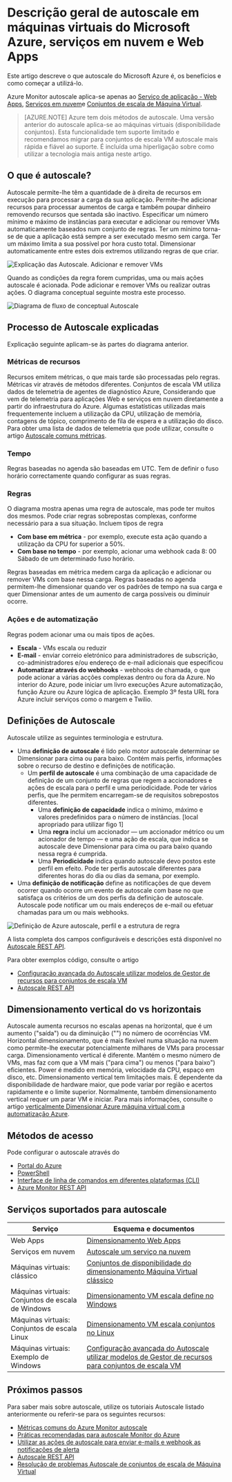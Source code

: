 <properties
    pageTitle="Descrição geral de autoscale em máquinas virtuais do Microsoft Azure, serviços em nuvem e Web Apps | Microsoft Azure"
    description="Descrição geral das autoscale no Microsoft Azure. Aplica-se ao máquinas virtuais, serviços em nuvem e aplicações Web."
    authors="rboucher"
    manager="carolz"
    editor=""
    services="monitoring-and-diagnostics"
    documentationCenter="monitoring-and-diagnostics"/>

<tags
    ms.service="monitoring-and-diagnostics"
    ms.workload="na"
    ms.tgt_pltfrm="na"
    ms.devlang="na"
    ms.topic="article"
    ms.date="09/06/2016"
    ms.author="robb"/>

# <a name="overview-of-autoscale-in-microsoft-azure-virtual-machines-cloud-services-and-web-apps"></a>Descrição geral de autoscale em máquinas virtuais do Microsoft Azure, serviços em nuvem e Web Apps

Este artigo descreve o que autoscale do Microsoft Azure é, os benefícios e como começar a utilizá-lo.  

Azure Monitor autoscale aplica-se apenas ao [Serviço de aplicação - Web Apps](https://azure.microsoft.com/services/app-service/web/), [Serviços em nuvem](https://azure.microsoft.com/services/cloud-services/)e [Conjuntos de escala de Máquina Virtual](https://azure.microsoft.com/services/virtual-machine-scale-sets/).

>[AZURE.NOTE] Azure tem dois métodos de autoscale. Uma versão anterior do autoscale aplica-se ao máquinas virtuais (disponibilidade conjuntos). Esta funcionalidade tem suporte limitado e recomendamos migrar para conjuntos de escala VM autoscale mais rápida e fiável ao suporte. É incluída uma hiperligação sobre como utilizar a tecnologia mais antiga neste artigo.  


## <a name="what-is-autoscale"></a>O que é autoscale?

Autoscale permite-lhe têm a quantidade de à direita de recursos em execução para processar a carga da sua aplicação. Permite-lhe adicionar recursos para processar aumentos de carga e também poupar dinheiro removendo recursos que sentada são inactivo. Especificar um número mínimo e máximo de instâncias para executar e adicionar ou remover VMs automaticamente baseados num conjunto de regras. Ter um mínimo torna-se de que a aplicação está sempre a ser executado mesmo sem carga. Ter um máximo limita a sua possível por hora custo total. Dimensionar automaticamente entre estes dois extremos utilizando regras de que criar.

 ![Explicação das Autoscale. Adicionar e remover VMs](./media/monitoring-autoscale-overview/AutoscaleConcept.png)

Quando as condições da regra forem cumpridas, uma ou mais ações autoscale é acionada. Pode adicionar e remover VMs ou realizar outras ações. O diagrama conceptual seguinte mostra este processo.  

 ![Diagrama de fluxo de conceptual Autoscale](./media/monitoring-autoscale-overview/AutoscaleOverview3.png)


## <a name="autoscale-process-explained"></a>Processo de Autoscale explicadas
Explicação seguinte aplicam-se às partes do diagrama anterior.   

### <a name="resource-metrics"></a>Métricas de recursos
Recursos emitem métricas, o que mais tarde são processadas pelo regras. Métricas vir através de métodos diferentes.
Conjuntos de escala VM utiliza dados de telemetria de agentes de diagnóstico Azure, Considerando que vem de telemetria para aplicações Web e serviços em nuvem diretamente a partir do infraestrutura do Azure. Algumas estatísticas utilizadas mais frequentemente incluem a utilização da CPU, utilização de memória, contagens de tópico, comprimento de fila de espera e a utilização do disco. Para obter uma lista de dados de telemetria que pode utilizar, consulte o artigo [Autoscale comuns métricas](insights-autoscale-common-metrics.md).

### <a name="time"></a>Tempo
Regras baseadas no agenda são baseadas em UTC. Tem de definir o fuso horário correctamente quando configurar as suas regras.  

### <a name="rules"></a>Regras
O diagrama mostra apenas uma regra de autoscale, mas pode ter muitos dos mesmos. Pode criar regras sobrepostas complexas, conforme necessário para a sua situação.  Incluem tipos de regra  

 - **Com base em métrica** - por exemplo, execute esta ação quando a utilização da CPU for superior a 50%.
 - **Com base no tempo** - por exemplo, acionar uma webhook cada 8: 00 Sábado de um determinado fuso horário.

Regras baseadas em métrica medem carga da aplicação e adicionar ou remover VMs com base nessa carga. Regras baseadas no agenda permitem-lhe dimensionar quando ver os padrões de tempo na sua carga e quer Dimensionar antes de um aumento de carga possíveis ou diminuir ocorre.  


### <a name="actions-and-automation"></a>Ações e de automatização

Regras podem acionar uma ou mais tipos de ações.

- **Escala** - VMs escala ou reduzir
- **E-mail** - enviar correio eletrónico para administradores de subscrição, co-administradores e/ou endereço de e-mail adicionais que especificou
- **Automatizar através do webhooks** - webhooks de chamada, o que pode acionar a várias acções complexas dentro ou fora da Azure. No interior do Azure, pode iniciar um livro execuções Azure automatização, função Azure ou Azure lógica de aplicação. Exemplo 3º festa URL fora Azure incluir serviços como o margem e Twilio.


## <a name="autoscale-settings"></a>Definições de Autoscale
Autoscale utilize as seguintes terminologia e estrutura.

- Uma **definição de autoscale** é lido pelo motor autoscale determinar se Dimensionar para cima ou para baixo. Contém mais perfis, informações sobre o recurso de destino e definições de notificação.
    - Um **perfil de autoscale** é uma combinação de uma capacidade de definição de um conjunto de regras que regem a accionadores e ações de escala para o perfil e uma periodicidade. Pode ter vários perfis, que lhe permitem encarregam-se de requisitos sobrepostos diferentes.
        - Uma **definição de capacidade** indica o mínimo, máximo e valores predefinidos para o número de instâncias. [local apropriado para utilizar figo 1]
        - Uma **regra** inclui um accionador — um accionador métrico ou um acionador de tempo — e uma ação de escala, que indica se autoscale deve Dimensionar para cima ou para baixo quando nessa regra é cumprida.
        - Uma **Periodicidade** indica quando autoscale devo postos este perfil em efeito. Pode ter perfis autoscale diferentes para diferentes horas do dia ou dias da semana, por exemplo.
- Uma **definição de notificação** define as notificações de que devem ocorrer quando ocorre um evento de autoscale com base no que satisfaça os critérios de um dos perfis da definição de autoscale. Autoscale pode notificar um ou mais endereços de e-mail ou efetuar chamadas para um ou mais webhooks.

![Definição de Azure autoscale, perfil e a estrutura de regra](./media/monitoring-autoscale-overview/AzureResourceManagerRuleStructure3.png)

A lista completa dos campos configuráveis e descrições está disponível no [Autoscale REST API](https://msdn.microsoft.com/library/dn931928.aspx).

Para obter exemplos código, consulte o artigo

* [Configuração avançada do Autoscale utilizar modelos de Gestor de recursos para conjuntos de escala VM](insights-advanced-autoscale-virtual-machine-scale-sets.md)  
* [Autoscale REST API](https://msdn.microsoft.com/library/dn931953.aspx)



## <a name="horizontal-vs-vertical-scaling"></a>Dimensionamento vertical do vs horizontais

Autoscale aumenta recursos no escalas apenas na horizontal, que é um aumento ("saída") ou da diminuição ("") no número de ocorrências VM.  Horizontal dimensionamento, que é mais flexível numa situação na nuvem como permite-lhe executar potencialmente milhares de VMs para processar carga. Dimensionamento vertical é diferente. Mantém o mesmo número de VMs, mas faz com que a VM mais ("para cima") ou menos ("para baixo") eficientes. Power é medido em memória, velocidade da CPU, espaço em disco, etc.  Dimensionamento vertical tem limitações mais. É dependente da disponibilidade de hardware maior, que pode variar por região e acertos rapidamente e o limite superior. Normalmente, também dimensionamento vertical requer um parar VM e iniciar. Para mais informações, consulte o artigo [verticalmente Dimensionar Azure máquina virtual com a automatização Azure](../virtual-machines/virtual-machines-linux-vertical-scaling-automation.md).


## <a name="methods-of-access"></a>Métodos de acesso
Pode configurar o autoscale através do

- [Portal do Azure](insights-how-to-scale.md)
- [PowerShell](insights-powershell-samples.md#create-and-manage-autoscale-settings)
- [Interface de linha de comandos em diferentes plataformas (CLI)](insights-cli-samples.md#autoscale )
- [Azure Monitor REST API](https://msdn.microsoft.com/library/azure/dn931953.aspx )

## <a name="supported-services-for-autoscale"></a>Serviços suportados para autoscale


| Serviço                              | Esquema e documentos                                       |
|--------------------------------------|-----------------------------------------------------|
| Web Apps                             | [Dimensionamento Web Apps](insights-how-to-scale.md)              |
| Serviços em nuvem                       | [Autoscale um serviço na nuvem](../cloud-services/cloud-services-how-to-scale.md) |
| Máquinas virtuais: clássico           | [Conjuntos de disponibilidade do dimensionamento Máquina Virtual clássico](https://blogs.msdn.microsoft.com/kaevans/2015/02/20/autoscaling-azurevirtual-machines/) |
| Máquinas virtuais: Conjuntos de escala de Windows| [Dimensionamento VM escala define no Windows](../virtual-machine-scale-sets/virtual-machine-scale-sets-windows-autoscale.md)  |
| Máquinas virtuais: Conjuntos de escala Linux  | [Dimensionamento VM escala conjuntos no Linux](../virtual-machine-scale-sets/virtual-machine-scale-sets-linux-autoscale.md) |
| Máquinas virtuais: Exemplo de Windows   | [Configuração avançada do Autoscale utilizar modelos de Gestor de recursos para conjuntos de escala VM](insights-advanced-autoscale-virtual-machine-scale-sets.md) |

## <a name="next-steps"></a>Próximos passos

Para saber mais sobre autoscale, utilize os tutoriais Autoscale listado anteriormente ou referir-se para os seguintes recursos:

- [Métricas comuns do Azure Monitor autoscale](insights-autoscale-common-metrics.md)
- [Práticas recomendadas para autoscale Monitor do Azure](insights-autoscale-best-practices.md)
- [Utilizar as ações de autoscale para enviar e-mails e webhook as notificações de alerta](insights-autoscale-to-webhook-email.md)
- [Autoscale REST API](https://msdn.microsoft.com/library/dn931953.aspx)
- [Resolução de problemas Autoscale de conjuntos de escala de Máquina Virtual](../virtual-machine-scale-sets/virtual-machine-scale-sets-troubleshoot.md)
